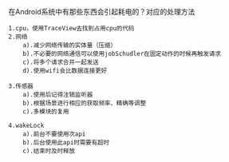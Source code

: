 在Android系统中有那些东西会引起耗电的？对应的处理方法

    1.cpu，使用TraceView去找到占用cpu的代码
    2.网络
        a).减少网络传输的实体量（压缩）
        b).不必要的网络通信可以使用jobSchudler在固定动作的时候再触发请求
        c).将多个请求合并一起发送
        d).使用wifi会比数据连接更好

    3.传感器
        a).使用后记得注销监听器
        b).根据场景进行相应的获取频率、精确等调整
        c).多模块的复用
        
    4.wakeLock
        a).前台不要使用次api
        b).后台使用此api时需要有超时
        c).结束时及时释放